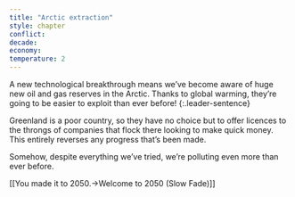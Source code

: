 ```yaml
---
title: "Arctic extraction"
style: chapter
conflict: 
decade: 
economy: 
temperature: 2
---
```


A new technological breakthrough means we’ve become aware of huge new oil and gas reserves in the Arctic. Thanks to global warming, they’re going to be easier to exploit than ever before!
{:.leader-sentence}

Greenland is a poor country, so they have no choice but to offer licences to the throngs of companies that flock there looking to make quick money. This entirely reverses any progress that’s been made.

Somehow, despite everything we’ve tried, we’re polluting even more than ever before.

[[You made it to 2050.->Welcome to 2050 (Slow Fade)]]
